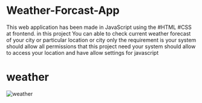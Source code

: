# Weather-Forcast-App
This web application has been made in JavaScript using the #HTML #CSS at frontend. in this project You can able to check current weather forecast of your city or particular location or city only the requirement is your system should allow all permissions that this project need your system should allow to access your location and have allow settings for javascript 
# weather
![weather](https://github.com/deepswat/weather-forcast/assets/119101386/7106d4ae-c26a-4c0c-a88b-c2e740fbb2e1)
